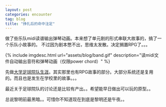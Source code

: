 ```yaml
---
layout: post
categories: encounter
tag: blog
title: "挣扎后的命中注定"
---
```


做了些乐队midi读谱输出弹琴动画。本来想了单元剧的形式串联大故事的，搞了一个乐队小故事的。
不过因为剧本憋不出，思维太发散。决定搁置RPG了。。。

{% include imgdesc.html url="assets/blog/band.gif" description="读midi文件自动输出音符和弹琴动画（仅限power chord）" %}

<!--more-->

先做[大学足球院队生涯]({{baseurl}}/college-soccer)。其实那里也有RPG故事的部分。大部分系统还是复用的。而且也是发生在学校里的故事。。。

最近关于足球院队的讨论还是比较有产出。。希望能早日做出可以玩的原型。。

总说黎明前最黑暗。。可惜你不知道现在到底是黎明还是午夜。。